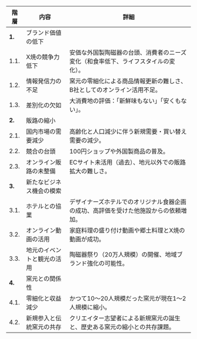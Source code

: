 | **階層**    | **内容**                                 | **詳細**                                                                 |
|-------------|-----------------------------------------|--------------------------------------------------------------------------|
| **1.**      | ブランド価値の低下                       |                                                                          |
| 1.1.        | X焼の競争力低下                          | 安価な外国製陶磁器の台頭、消費者のニーズ変化（和食率低下、ライフスタイルの変化）。 |
| 1.2.        | 情報発信力の不足                         | 窯元の零細化による商品情報更新の難しさ、B社としてのオンライン活用不足。        |
| 1.3.        | 差別化の欠如                             | 大消費地の評価：「新鮮味もない」「安くもない」。                             |
| **2.**      | 販路の縮小                               |                                                                          |
| 2.1.        | 国内市場の需要減少                       | 高齢化と人口減少に伴う新規需要・買い替え需要の減少。                          |
| 2.2.        | 競合の台頭                               | 100円ショップや外国製商品の普及。                                          |
| 2.3.        | オンライン販路の未整備                   | ECサイト未活用（過去）、地元以外での販路拡大の難しさ。                       |
| **3.**      | 新たなビジネス機会の模索                 |                                                                          |
| 3.1.        | ホテルとの協業                           | デザイナーズホテルでのオリジナル食器企画の成功、高評価を受けた他施設からの依頼増加。  |
| 3.2.        | オンライン動画の活用                     | 家庭料理の盛り付け動画や郷土料理とX焼の動画が成功。                          |
| 3.3.        | 地元のイベントと観光の活用               | 陶磁器祭り（20万人規模）の開催、地域ブランド強化の可能性。                    |
| **4.**      | 窯元との関係性                           |                                                                          |
| 4.1.        | 零細化と収益減少                         | かつて10～20人規模だった窯元が現在1～2人規模に縮小。                          |
| 4.2.        | 新規参入と伝統窯元の共存                 | クリエイター志望者による新規窯元の誕生と、歴史ある窯元の縮小との共存課題。         |
